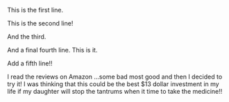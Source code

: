 This is the first line.

This is the second line!

And the third.

And a final fourth line. This is it.

Add a fifth line!!

I read the reviews on Amazon ...some bad most good and then I decided to try it! I was thinking that this could be the best $13 dollar investment in my life if my daughter will stop the tantrums when it time to take the medicine!!
